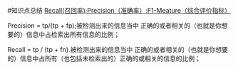 #知识点总结
[ Recall(召回率);Precision（准确率）;F1-Meature（综合评价指标）](http://blog.csdn.net/t710smgtwoshima/article/details/8215037)

Precision =   tp/(tp + fp);被检测出来的信息当中 正确的或者相关的（也就是你想要的）信息中占检索出所有信息的比例；

Recall = tp / (tp + fn).被检测出来的信息当中 正确的或者相关的（也就是你想要的）信息中占所有（也包括未检索出的）正确的或相关的信息的比例；
